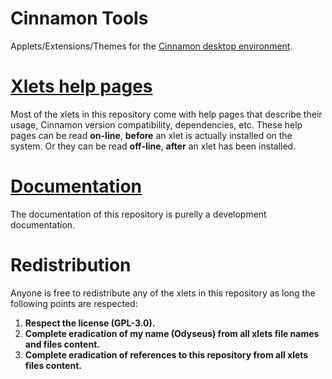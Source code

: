 
# Cinnamon Tools

Applets/Extensions/Themes for the [Cinnamon desktop environment](https://github.com/linuxmint/Cinnamon).

# [Xlets help pages](https://odyseus.gitlab.io/CinnamonTools/includes/cinnamontools-help-pages.html)

Most of the xlets in this repository come with help pages that describe their usage, Cinnamon version compatibility, dependencies, etc. These help pages can be read **on-line**, **before** an xlet is actually installed on the system. Or they can be read **off-line**, **after** an xlet has been installed.

# [Documentation](https://odyseus.gitlab.io/CinnamonTools)

The documentation of this repository is purelly a development documentation.

# Redistribution

Anyone is free to redistribute any of the xlets in this repository as long the following points are respected:

1. **Respect the license (GPL-3.0).**
2. **Complete eradication of my name (Odyseus) from all xlets file names and files content.**
3. **Complete eradication of references to this repository from all xlets files content.**
